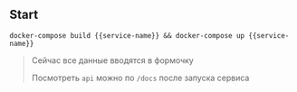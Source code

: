 ## Start

```docker
docker-compose build {{service-name}} && docker-compose up {{service-name}}
```

> Сейчас все данные вводятся в формочку
> 
> Посмотреть `api` можно по `/docs` после запуска сервиса